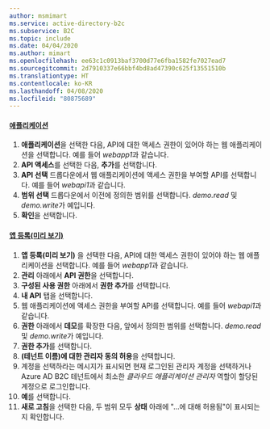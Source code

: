 ```yaml
---
author: msmimart
ms.service: active-directory-b2c
ms.subservice: B2C
ms.topic: include
ms.date: 04/04/2020
ms.author: mimart
ms.openlocfilehash: ee63c1c0913baf3700d77e6fba1582fe7027ead7
ms.sourcegitcommit: 2d7910337e66bbf4bd8ad47390c625f13551510b
ms.translationtype: HT
ms.contentlocale: ko-KR
ms.lasthandoff: 04/08/2020
ms.locfileid: "80875689"
---
```

#### <a name="applications"></a>[애플리케이션](#tab/applications/)

1. **애플리케이션**을 선택한 다음, API에 대한 액세스 권한이 있어야 하는 웹 애플리케이션을 선택합니다. 예를 들어 *webapp1*과 같습니다.
1. **API 액세스**를 선택한 다음, **추가**를 선택합니다.
1. **API 선택** 드롭다운에서 웹 애플리케이션에 액세스 권한을 부여할 API를 선택합니다. 예를 들어 *webapi1*과 같습니다.
1. **범위 선택** 드롭다운에서 이전에 정의한 범위를 선택합니다. *demo.read* 및 *demo.write*가 예입니다.
1. **확인**을 선택합니다.

#### <a name="app-registrations-preview"></a>[앱 등록(미리 보기)](#tab/app-reg-preview/)

1. **앱 등록(미리 보기)** 을 선택한 다음, API에 대한 액세스 권한이 있어야 하는 웹 애플리케이션을 선택합니다. 예를 들어 *webapp1*과 같습니다.
1. **관리** 아래에서 **API 권한**을 선택합니다.
1. **구성된 사용 권한** 아래에서 **권한 추가**를 선택합니다.
1. **내 API** 탭을 선택합니다.
1. 웹 애플리케이션에 액세스 권한을 부여할 API를 선택합니다. 예를 들어 *webapi1*과 같습니다.
1. **권한** 아래에서 **데모**를 확장한 다음, 앞에서 정의한 범위를 선택합니다. *demo.read* 및 *demo.write*가 예입니다.
1. **권한 추가**를 선택합니다.
1. **(테넌트 이름)에 대한 관리자 동의 허용**을 선택합니다.
1. 계정을 선택하라는 메시지가 표시되면 현재 로그인된 관리자 계정을 선택하거나 Azure AD B2C 테넌트에서 최소한 *클라우드 애플리케이션 관리자* 역할이 할당된 계정으로 로그인합니다.
1. **예**를 선택합니다.
1. **새로 고침**을 선택한 다음, 두 범위 모두 **상태** 아래에 "...에 대해 허용됨"이 표시되는지 확인합니다.
